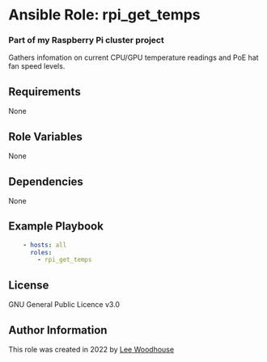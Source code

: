 # Ansible Role: rpi_get_temps

### Part of my Raspberry Pi cluster project

Gathers infomation on current CPU/GPU temperature readings and PoE hat fan speed levels.

## Requirements

None

## Role Variables

None

## Dependencies

None

## Example Playbook
```yaml
    - hosts: all
      roles:
        - rpi_get_temps
```

## License

GNU General Public Licence v3.0

## Author Information

This role was created in 2022 by [Lee Woodhouse](https://www.leewoodhouse.com/)
